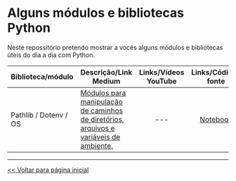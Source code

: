 # Alguns módulos e bibliotecas Python

Neste repossitório pretendo mostrar a vocês alguns módulos e bibliotecas úteis do dia a dia com Python.

| Biblioteca/módulo | Descrição/Link Medium | Links/Vídeos YouTube | Links/Códigos fonte |
| --- | --- | :---: | :---: |
| Pathlib / Dotenv / OS | [Módulos para manipulação de caminhos de diretórios, arquivos e variáveis de ambiente.](https://medium.com/@dev.daniel.amorim/manipula%C3%A7ao-de-caminhos-de-arquivos-968e00b8a361) | --- | [Notebook](https://github.com/dev-daniel-amorim/Topico-Modulos-e-bibliotecas/blob/main/pathlib_OS.ipynb) |



<hr>

[<< Voltar para página inicial](https://github.com/dev-daniel-amorim)
